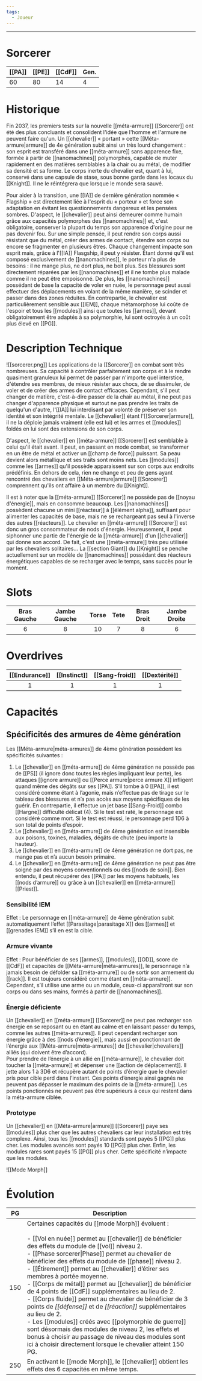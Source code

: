 ```yaml
---
tags:
  - Joueur
---
```


___
# Sorcerer

| [[PA]] | [[PE]] | [[CdF]] | Gen. |
| ------ | ------ | ------- | ---- |
| 60     | 80     | 14      | 4    |
# Historique

Fin 2037, les premiers tests sur la nouvelle [[méta-armure]] [[Sorcerer]] ont été des plus concluants et consolident l'idée que l'homme et l'armure ne peuvent faire qu'un. Un [[chevalier]] « portant » cette [[Méta-armure|armure]] de 4e génération subit ainsi un très lourd changement : son esprit est transféré dans une [[méta-armure]] sans apparence fixe, formée à partir de [[nanomachines]] polymorphes, capable de muter rapidement en des matières semblables à la chair ou au métal, de modifier sa densité et sa forme. Le corps inerte du chevalier est, quant à lui, conservé dans une capsule de stase, sous bonne garde dans les locaux du [[Knight]]. Il ne le réintégrera que lorsque le monde sera sauvé.

Pour aider à la transition, une [[IA]] de dernière génération nommée « Flagship » est directement liée à l'esprit du « porteur » et force son adaptation en évitant les questionnements dangereux et les pensées sombres. D'aspect, le [[chevalier]] peut ainsi demeurer comme humain grâce aux capacités polymorphes des [[nanomachines]] et, c'est obligatoire, conserver la plupart du temps son apparence d'origine pour ne pas devenir fou. Sur une simple pensée, il peut rendre son corps aussi résistant que du métal, créer des armes de contact, étendre son corps ou encore se fragmenter en plusieurs êtres. Chaque changement impacte son esprit mais, grâce à l'[[IA]] Flasgship, il peut y résister. Étant donné qu'il est composé exclusivement de [[nanomachines]], le porteur n'a plus de besoins : il ne mange plus, ne dort plus, ne boit plus. Ses blessures sont directement réparées par les [[nanomachines]] et il ne tombe plus malade comme il ne peut être empoisonné. De plus, les [[nanomachines]] possédant de base la capacité de voler en nuée, le personnage peut aussi effectuer des déplacements en volant de la même manière, se scinder et passer dans des zones réduites. En contrepartie, le chevalier est particulièrement sensible aux [[IEM]], chaque métamorphose lui coûte de l'espoir et tous les [[modules]] ainsi que toutes les [[armes]], devant obligatoirement être adaptés à sa polymorphie, lui sont octroyés à un coût plus élevé en [[PG]].

# Description Technique
![[sorcerer.png]]
Les applications de la [[Sorcerer]] en combat sont très nombreuses. Sa capacité à contrôler parfaitement son corps et à le rendre quasiment granuleux lui permet de passer par n'importe quel interstice, d'étendre ses membres, de mieux résister aux chocs, de se dissimuler, de voler et de créer des armes de contact efficaces. Cependant, s'il peut changer de matière, c'est-à-dire passer de la chair au métal, il ne peut pas changer d'apparence physique et surtout ne pas prendre les traits de quelqu'un d'autre, l'[[IA]] lui interdisant par volonté de préserver son identité et son intégrité mentale. Le [[chevalier]] étant l'[[Sorcerer|armure]], il ne la déploie jamais vraiment (elle est lui) et les armes et [[modules]] foldés en lui sont des extensions de son corps.

D'aspect, le [[chevalier]] en [[méta-armure]] [[Sorcerer]] est semblable à celui qu'il était avant. Il peut, en passant en mode combat, se transformer en un être de métal et activer un [[champ de force]] puissant. Sa peau devient alors métallique et ses traits sont moins nets. Les [[modules]] comme les [[armes]] qu'il possède apparaissent sur son corps aux endroits prédéfinis. En dehors de cela, rien ne change et peu de gens ayant rencontré des chevaliers en [[Méta-armure|armure]] [[Sorcerer]] comprennent qu'ils ont affaire à un membre du [[Knight]].

Il est à noter que la [[méta-armure]] [[Sorcerer]] ne possède pas de [[noyau d'énergie]], mais en consomme beaucoup. Les [[nanomachines]] possèdent chacune un mini [[réacteur]] à [[élément alpha]], suffisant pour alimenter les capacités de base, mais ne se rechargeant pas seul à l'inverse des autres [[réacteurs]]. Le chevalier en [[méta-armure]] [[Sorcerer]] est donc un gros consommateur de nods d'énergie. Heureusement, il peut siphonner une partie de l'énergie de la [[méta-armure]] d'un [[chevalier]] qui donne son accord. De fait, c'est une [[méta-armure]] très peu utilisée par les chevaliers solitaires... La [[section Giant]] du [[Knight]] se penche actuellement sur un modèle de [[nanomachines]] possédant des réacteurs énergétiques capables de se recharger avec le temps, sans succès pour le moment.
# Slots

| Bras Gauche | Jambe Gauche | Torse | Tete | Bras Droit | Jambe Droite |
| :---------: | :----------: | :---: | :--: | :--------: | :----------: |
|      6      |      8       |  10   |  7   |     8      |      6       |
# Overdrives

| [[Endurance]] | [[Instinct]] | [[Sang-froid]] | [[Dextérité]] |
| :-----------: | :----------: | :------------: | :-----------: |
|       1       |      1       |       1        |       1       |
# Capacités

## Spécificités des armures de 4ème génération

Les [[Méta-armure|méta-armures]] de 4ème génération possèdent les spécificités suivantes :

1. Le [[chevalier]] en [[méta-armure]] de 4ème génération ne possède pas de [[PS]] (il ignore donc toutes les règles impliquant leur perte), les attaques [[ignore armure]] ou [[Perce armure|perce armure X]] infligent quand même des dégâts sur ses [[PA]]. S’il tombe à 0 [[PA]], il est considéré comme étant à l’agonie, mais n’effectue pas de tirage sur le tableau des blessures et n’a pas accès aux moyens spécifiques de les guérir. En contrepartie, il effectue un jet base [[Sang-Froid]] combo [[Hargne]] difficulté délicat (4). Si le test est raté, le personnage est considéré comme mort. Si le test est réussi, le personnage perd 1D6 à son total de points d’espoir.
2. Le [[chevalier]] en [[méta-armure]] de 4ème génération est insensible aux poisons, toxines, maladies, dégâts de chute (peu importe la hauteur).
3. Le [[chevalier]] en [[méta-armure]] de 4ème génération ne dort pas, ne mange pas et n’a aucun besoin primaire.
4. Le [[chevalier]] en [[méta-armure]] de 4ème génération ne peut pas être soigné par des moyens conventionnels ou des [[nods de soin]]. Bien entendu, il peut récupérer des [[PA]] par les moyens habituels, les [[nods d’armure]] ou grâce à un [[chevalier]] en [[méta-armure]] [[Priest]].

### Sensibilité IEM

Effet : Le personnage en [[méta-armure]] de 4ème génération subit automatiquement l’effet [[Parasitage|parasitage X]] des [[armes]] et [[grenades IEM]] s’il en est la cible.

### Armure vivante

Effet : Pour bénéficier de ses [[armes]], [[modules]], [[OD]], score de [[CdF]] et capacités de [[Méta-armure|méta-armures]], le personnage n’a jamais besoin de défolder sa [[méta-armure]] ou de sortir son armement du [[rack]]. Il est toujours considéré comme étant en [[méta-armure]]. Cependant, s’il utilise une arme ou un module, ceux-ci apparaîtront sur son corps ou dans ses mains, formés à partir de [[nanomachines]].

### Énergie déficiente

Un [[chevalier]] en [[méta-armure]] [[Sorcerer]] ne peut pas recharger son énergie en se reposant ou en étant au calme et en laissant passer du temps, comme les autres [[méta-armures]]. Il peut cependant recharger son énergie grâce à des [[nods d’énergie]], mais aussi en ponctionnant de l’énergie aux [[Méta-armure|méta-armures]] de [[chevalier|chevaliers]] alliés (qui doivent être d’accord).  
Pour prendre de l’énergie à un allié en [[méta-armure]], le chevalier doit toucher la [[méta-armure]] et dépenser une [[action de déplacement]]. Il jette alors 1 à 3D6 et récupère autant de points d’énergie que le chevalier pris pour cible perd dans l’instant. Ces points d’énergie ainsi gagnés ne peuvent pas dépasser le maximum des points de la [[méta-armure]]. Les points ponctionnés ne peuvent pas être supérieurs à ceux qui restent dans la méta-armure ciblée.

### Prototype

Un [[chevalier]] en [[Méta-armure|armure]] [[Sorcerer]] paye ses [[modules]] plus cher que les autres chevaliers car leur installation est très complexe. Ainsi, tous les [[modules]] standards sont payés 5 [[PG]] plus cher. Les modules avancés sont payés 10 [[PG]] plus cher. Enfin, les modules rares sont payés 15 [[PG]] plus cher. Cette spécificité n’impacte que les modules.


![[Mode Morph]]

# Évolution

| PG  | Description                                                                                                                                                                                                                                                                                                                                                                                                                                                                                                                                                                                                                                                                                                                                                                                                                                              |
| :-: | -------------------------------------------------------------------------------------------------------------------------------------------------------------------------------------------------------------------------------------------------------------------------------------------------------------------------------------------------------------------------------------------------------------------------------------------------------------------------------------------------------------------------------------------------------------------------------------------------------------------------------------------------------------------------------------------------------------------------------------------------------------------------------------------------------------------------------------------------------- |
| 150 | Certaines capacités du [[mode Morph]] évoluent :<br><br>- [[Vol en nuée]] permet au [[chevalier]] de bénéficier des effets du module de [[vol]] niveau 2.<br>- [[Phase sorcerer\|Phase]] permet au chevalier de bénéficier des effets du module de [[phase]] niveau 2.<br>- [[Étirement]] permet au [[chevalier]] d’étirer ses membres à portée moyenne.<br>- [[Corps de métal]] permet au [[chevalier]] de bénéficier de 4 points de [[CdF]] supplémentaires au lieu de 2.<br>- [[Corps fluide]] permet au chevalier de bénéficier de 3 points de _[[défense]]_ et de _[[réaction]]_ supplémentaires au lieu de 2.<br>- Les [[modules]] créés avec [[polymorphie de guerre]] sont désormais des modules de niveau 2, les effets et bonus à choisir au passage de niveau des modules sont ici à choisir directement lorsque le chevalier atteint 150 PG. |
| 250 | En activant le [[mode Morph]], le [[chevalier]] obtient les effets des 6 capacités en même temps.                                                                                                                                                                                                                                                                                                                                                                                                                                                                                                                                                                                                                                                                                                                                                        |

